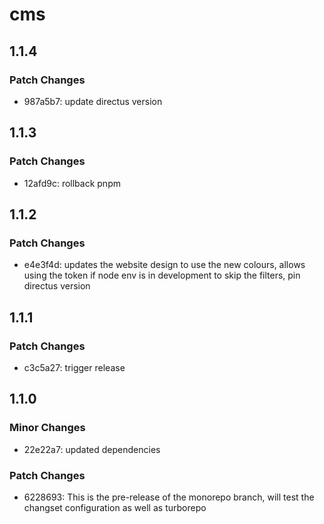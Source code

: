 # cms

## 1.1.4
### Patch Changes

- 987a5b7: update directus version

## 1.1.3
### Patch Changes

- 12afd9c: rollback pnpm

## 1.1.2
### Patch Changes

- e4e3f4d: updates the website design to use the new colours, allows using the token if node env is in development to skip the filters, pin directus version

## 1.1.1
### Patch Changes

- c3c5a27: trigger release

## 1.1.0
### Minor Changes

- 22e22a7: updated dependencies

### Patch Changes

- 6228693: This is the pre-release of the monorepo branch, will test the changset configuration as well as turborepo
